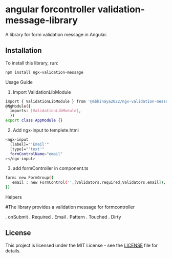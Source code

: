 # angular forcontroller validation-message-library

A library for form validation message in Angular.

## Installation

To install this library, run:

```bash
npm install ngx-validation-message
```
Usage Guide

1. Import ValidationLibModule

```bash
import { ValidationLibModule } from '@abhinaya2022/ngx-validation-message';
@NgModule({
  imports: [ValidationLibModule],
  })
export class AppModule {}
```

2. Add ngx-input to templete.html

```bash
<ngx-input
  [label]="'Email'"
  [type]="'text'"
  formControlName="email"
></ngx-input>
```

3. add formController in component.ts

```bash
form: new FormGroup({
   email : new FormControl('',[Validators.required,Validators.email]),
})
```

Helpers

#The library provides a validation message for formcontroller

. onSubmit
. Required
. Email
. Pattern
. Touched
. Dirty

## License

This project is licensed under the MIT License - see the [LICENSE](LICENSE) file for details.
